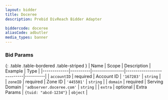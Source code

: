 ```yaml
---
layout: bidder
title: Doceree
description: Prebid DivReach Bidder Adapter

biddercode: doceree
aliasCode: adbutler
media_types: banner
---
```


### Bid Params

{: .table .table-bordered .table-striped }
| Name        | Scope    | Description    | Example                   | Type     |
|-------------|----------|----------------|---------------------------|----------|
| `accountID` | required | Account ID     | `'167283'`                | `string` |
| `zoneID`    | required | Zone ID        | `'445501'`                | `string` |
| `domain`    | required | Serving Domain | `'adbserver.doceree.com'` | `string` |
| `extra`     | optional | Extra Params   | `{tuid: "abcd-1234"}`     | `object` |  